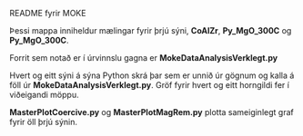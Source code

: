 README fyrir MOKE

Þessi mappa inniheldur mælingar fyrir þrjú sýni, **CoAlZr**, **Py_MgO_300C** og **Py_MgO_300C**.

Forrit sem notað er í úrvinnslu gagna er **MokeDataAnalysisVerklegt.py**

Hvert og eitt sýni á sýna Python skrá þar sem er unnið úr gögnum og kalla á föll úr **MokeDataAnalysisVerklegt.py**. 
Gröf fyrir hvert og eitt horngildi fer í viðeigandi möppu.

**MasterPlotCoercive.py** og **MasterPlotMagRem.py** plotta sameiginlegt graf fyrir öll þrjú sýnin.
